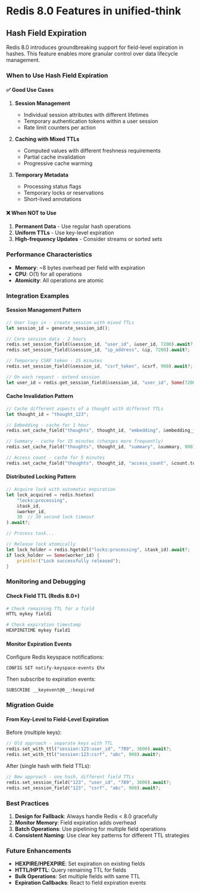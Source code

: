 # Redis 8.0 Features in unified-think

## Hash Field Expiration

Redis 8.0 introduces groundbreaking support for field-level expiration in hashes. This feature enables more granular control over data lifecycle management.

### When to Use Hash Field Expiration

#### ✅ Good Use Cases

1. **Session Management**
   - Individual session attributes with different lifetimes
   - Temporary authentication tokens within a user session
   - Rate limit counters per action

2. **Caching with Mixed TTLs**
   - Computed values with different freshness requirements
   - Partial cache invalidation
   - Progressive cache warming

3. **Temporary Metadata**
   - Processing status flags
   - Temporary locks or reservations
   - Short-lived annotations

#### ❌ When NOT to Use

1. **Permanent Data** - Use regular hash operations
2. **Uniform TTLs** - Use key-level expiration
3. **High-frequency Updates** - Consider streams or sorted sets

### Performance Characteristics

- **Memory**: ~8 bytes overhead per field with expiration
- **CPU**: O(1) for all operations
- **Atomicity**: All operations are atomic

### Integration Examples

#### Session Management Pattern
```rust
// User logs in - create session with mixed TTLs
let session_id = generate_session_id();

// Core session data - 2 hours
redis.set_session_field(&session_id, "user_id", &user_id, 7200).await?;
redis.set_session_field(&session_id, "ip_address", &ip, 7200).await?;

// Temporary CSRF token - 15 minutes
redis.set_session_field(&session_id, "csrf_token", &csrf, 900).await?;

// On each request - extend session
let user_id = redis.get_session_field(&session_id, "user_id", Some(7200)).await?;
```

#### Cache Invalidation Pattern
```rust
// Cache different aspects of a thought with different TTLs
let thought_id = "thought_123";

// Embedding - cache for 1 hour
redis.set_cache_field("thoughts", thought_id, "embedding", &embedding_json, 3600).await?;

// Summary - cache for 15 minutes (changes more frequently)
redis.set_cache_field("thoughts", thought_id, "summary", &summary, 900).await?;

// Access count - cache for 5 minutes
redis.set_cache_field("thoughts", thought_id, "access_count", &count.to_string(), 300).await?;
```

#### Distributed Locking Pattern
```rust
// Acquire lock with automatic expiration
let lock_acquired = redis.hsetex(
    "locks:processing",
    &task_id,
    &worker_id,
    30  // 30 second lock timeout
).await?;

// Process task...

// Release lock atomically
let lock_holder = redis.hgetdel("locks:processing", &task_id).await?;
if lock_holder == Some(worker_id) {
    println!("Lock successfully released");
}
```

### Monitoring and Debugging

#### Check Field TTL (Redis 8.0+)
```bash
# Check remaining TTL for a field
HTTL mykey field1

# Check expiration timestamp
HEXPIRETIME mykey field1
```

#### Monitor Expiration Events
Configure Redis keyspace notifications:
```
CONFIG SET notify-keyspace-events Ehx
```

Then subscribe to expiration events:
```
SUBSCRIBE __keyevent@0__:hexpired
```

### Migration Guide

#### From Key-Level to Field-Level Expiration

Before (multiple keys):
```rust
// Old approach - separate keys with TTL
redis.set_with_ttl("session:123:user_id", "789", 3600).await?;
redis.set_with_ttl("session:123:csrf", "abc", 900).await?;
```

After (single hash with field TTLs):
```rust
// New approach - one hash, different field TTLs
redis.set_session_field("123", "user_id", "789", 3600).await?;
redis.set_session_field("123", "csrf", "abc", 900).await?;
```

### Best Practices

1. **Design for Fallback**: Always handle Redis < 8.0 gracefully
2. **Monitor Memory**: Field expiration adds overhead
3. **Batch Operations**: Use pipelining for multiple field operations
4. **Consistent Naming**: Use clear key patterns for different TTL strategies

### Future Enhancements

- **HEXPIRE/HPEXPIRE**: Set expiration on existing fields
- **HTTL/HPTTL**: Query remaining TTL for fields
- **Bulk Operations**: Set multiple fields with same TTL
- **Expiration Callbacks**: React to field expiration events